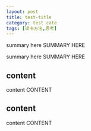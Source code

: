 ```yaml
---
layout: post
title: test-title
category: test cate
tags: [读书方法,思考]
---
```


summary here
SUMMARY HERE

summary here
SUMMARY HERE


## content

content 
CONTENT

## content

content 
CONTENT

